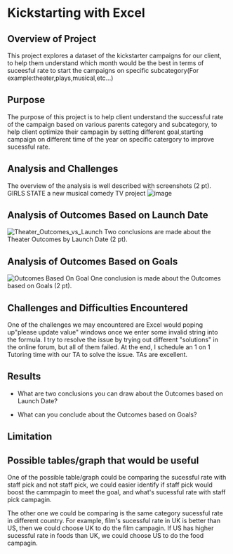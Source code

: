 # Kickstarting with Excel

## Overview of Project
This project explores a dataset of the kickstarter campaigns for our client, to help them understand which month would be the best in terms of suceesful rate to start the campaigns on specific subcategory(For example:theater,plays,musical,etc...)

## Purpose
The purpose of this project is to help client understand the successful rate of the campaign based on various parents category and subcategory, to help client optimize their campagin by setting different goal,starting campaign on different time of the year on specific catergory to improve sucessful rate.

## Analysis and Challenges
The overview of the analysis is well described with screenshots (2 pt).
GIRLS STATE a new musical comedy TV project
![image](https://user-images.githubusercontent.com/109333158/187131530-531e6560-7bf6-4782-a1d7-19c223e83d67.png)


## Analysis of Outcomes Based on Launch Date
![Theater_Outcomes_vs_Launch](https://user-images.githubusercontent.com/109333158/187123875-7e7c0e65-756f-44e9-be74-8a526f81bcf5.png)
Two conclusions are made about the Theater Outcomes by Launch Date (2 pt).

## Analysis of Outcomes Based on Goals
![Outcomes Based On Goal](https://user-images.githubusercontent.com/109333158/187123851-4b6aabab-39f4-4494-88c7-01ed37245f19.png)
One conclusion is made about the Outcomes based on Goals (2 pt).

## Challenges and Difficulties Encountered
One of the challenges we may encountered are Excel would poping up"please update value" windows once we enter some invalid string into the formula.
I try to resolve the issue by trying out different "solutions" in the online forum, but all of them failed.
At the end, I schedule an 1 on 1 Tutoring time with our TA to solve the issue. TAs are excellent.

## Results
- What are two conclusions you can draw about the Outcomes based on Launch Date?

- What can you conclude about the Outcomes based on Goals?

## Limitation

## Possible tables/graph that would be useful 
One of the possible table/graph could be comparing the sucessful rate with staff pick and not staff pick, we could easier identify if staff pick would boost the cammpagin to meet the goal, and what's sucessful rate with staff pick campagin.

The other one we could be comparing is the same category sucessful rate in different country. For example, film's sucessful rate in UK is better than US, then we could choose UK to do the film campagin. If US has higher sucessful rate in foods than UK, we could choose US to do the food campagin.
